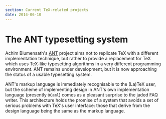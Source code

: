 ```yaml
---
section: Current TeX-related projects
date: 2014-06-10
---
```

# The ANT typesetting system

Achim Blumensath's [ANT](http://ant.berlios.de) project
aims not to replicate TeX with a different implementation
technique, but rather to provide a replacement for TeX which uses
TeX-like typesetting algorithms in a very different programming
environment.  ANT remains under development, but it is now
approaching the status of a usable typesetting system.

ANT's markup language is immediately recognisable to the
(La)TeX user, but the scheme of implementing design in
ANT's own implementation language (presently
`OCaml`) comes as a pleasant surprise to the jaded FAQ
writer.  This architecture holds the promise of a system that avoids a
set of serious problems with TeX's user interface: those that
derive from the design language being the same as the markup language.

